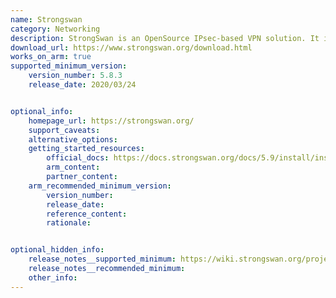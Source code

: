 ```yaml
---
name: Strongswan
category: Networking
description: StrongSwan is an OpenSource IPsec-based VPN solution. It is used to ensure secure communications with remote networks.
download_url: https://www.strongswan.org/download.html   
works_on_arm: true
supported_minimum_version:
    version_number: 5.8.3
    release_date: 2020/03/24


optional_info:
    homepage_url: https://strongswan.org/
    support_caveats:
    alternative_options:
    getting_started_resources:
        official_docs: https://docs.strongswan.org/docs/5.9/install/install.html#_building_strongswan
        arm_content:
        partner_content:
    arm_recommended_minimum_version:
        version_number: 
        release_date:
        reference_content:
        rationale:


optional_hidden_info:
    release_notes__supported_minimum: https://wiki.strongswan.org/projects/strongswan/wiki/Changelog58#Version-583
    release_notes__recommended_minimum: 
    other_info:
---
```

